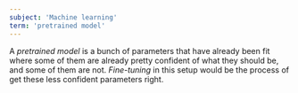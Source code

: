 ```yaml
---
subject: 'Machine learning'
term: 'pretrained model'
---
```


A _pretrained model_ is a bunch of parameters that have already been fit where some of them are already pretty confident of what they should be, and some of them are not. _Fine-tuning_ in this setup would be the process of get these less confident parameters right.